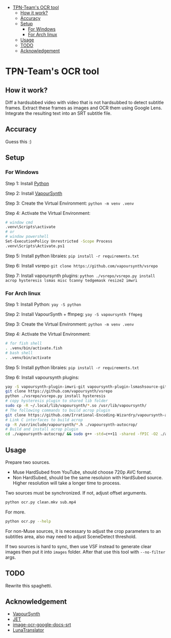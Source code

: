 <!--toc:start-->

- [TPN-Team's OCR tool](#tpn-teams-ocr-tool)
  - [How it work?](#how-it-work)
  - [Accuracy](#accuracy)
  - [Setup](#setup)
    - [For Windows](#for-windows)
    - [For Arch linux](#for-arch-linux)
  - [Usage](#usage)
  - [TODO](#todo)
  - [Acknowledgement](#acknowledgement)
  <!--toc:end-->

# TPN-Team's OCR tool

## How it work?

Diff a hardsubbed video with video that is not hardsubbed to detect subtitle frames.
Extract these frames as images and OCR them using Google Lens.
Integrate the resulting text into an SRT subtitle file.

## Accuracy

Guess this :)

## Setup

### For Windows

Step 1: Install [Python](https://www.python.org/downloads/)

Step 2: Install [VapourSynth](https://github.com/vapoursynth/vapoursynth/releases)

Step 3: Create the Virtual Environment: `python -m venv .venv`

Step 4: Activate the Virtual Environment:

```bash
# window cmd
.venv\Scripts\activate
# or
# window powershell
Set-ExecutionPolicy Unrestricted -Scope Process
.venv\Scripts\Activate.ps1
```

Step 5: Install python libraies:
`pip install -r requirements.txt`

Step 6: Install vsrepo
`git clone https://github.com/vapoursynth/vsrepo`

Step 7: Install vapoursynth plugins:
`python ./vsrepo/vsrepo.py install acrop hysteresis lsmas misc tcanny tedgemask resize2 imwri`

### For Arch linux

Step 1: Install Python: `yay -S python`

Step 2: Install VapourSynth + ffmpeg: `yay -S vapoursynth ffmpeg`

Step 3: Create the Virtual Environment: `python -m venv .venv`

Step 4: Activate the Virtual Environment:

```bash
# for fish shell
. .venv/bin/activate.fish
# bash shell
. .venv/bin/activate
```

Step 5: Install python libraies: `pip install -r requirements.txt`

Step 6: Install vapoursynth plugins:

```bash
yay -S vapoursynth-plugin-imwri-git vapoursynth-plugin-lsmashsource-git vapoursynth-plugin-misc-git vapoursynth-plugin-resize2-git vapoursynth-plugin-tcanny-git vapoursynth-plugin-tedgemask-git
git clone https://github.com/vapoursynth/vsrepo
python ./vsrepo/vsrepo.py install hysteresis
# copy hysteresis plugin to shared lib folder
sudo cp -R ~/.local/lib/vapoursynth/*.so /usr/lib/vapoursynth/
# The following commands to build acrop plugin
git clone https://github.com/Irrational-Encoding-Wizardry/vapoursynth-autocrop
# Link C interfaces to build acrop
cp -R /usr/include/vapoursynth/*.h ./vapoursynth-autocrop/
# Build and install acrop plugin
cd ./vapoursynth-autocrop/ && sudo g++ -std=c++11 -shared -fPIC -O2 ./autocrop.cpp -o /usr/lib/vapoursynth/libautocrop.so && cd ..
```

## Usage

Prepare two sources.

- Muse HardSubed from YouTube, should choose 720p AVC format.
- Non HardSubed, should be the same resoluion with HardSubed source. Higher
  resolution will take a longer time to process.

Two sources must be synchronized. If not, adjust offset arguments.

```sh
python ocr.py clean.mkv sub.mp4
```

For more.

```sh
python ocr.py --help
```

For non-Muse sources, it is necessary to adjust the crop parameters to an
subtitles area, also may need to adjust SceneDetect threshold.

If two sources is hard to sync, then use VSF instead to generate clear images
then put it into `images` folder. After that use this tool with `--no-filter` args.

## TODO

Rewrite this spaghetti.

## Acknowledgement

- [VapourSynth](https://www.vapoursynth.com/doc/index.html)
- [JET](https://github.com/Jaded-Encoding-Thaumaturgy)
- [image-ocr-google-docs-srt](https://github.com/Abu3safeer/image-ocr-google-docs-srt)
- [LunaTranslator](https://github.com/HIllya51/LunaTranslator/blob/main/LunaTranslator/LunaTranslator/ocrengines/googlelens.py)

